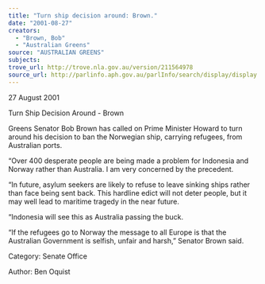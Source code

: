 ```yaml
---
title: "Turn ship decision around: Brown."
date: "2001-08-27"
creators:
  - "Brown, Bob"
  - "Australian Greens"
source: "AUSTRALIAN GREENS"
subjects:
trove_url: http://trove.nla.gov.au/version/211564978
source_url: http://parlinfo.aph.gov.au/parlInfo/search/display/display.w3p;query=Id%3A%22media/pressrel/52T46%22
---
```


 27 August 2001

 Turn Ship Decision Around - Brown

 Greens Senator Bob Brown has called on Prime Minister Howard to turn around his decision to ban the Norwegian ship, carrying refugees, from Australian ports.

 “Over 400 desperate people are being made a problem for Indonesia and Norway rather than Australia. I am very concerned by the precedent.

 “In future, asylum seekers are likely to refuse to leave sinking ships rather than face being sent back. This hardline edict will not deter people, but it may well lead to maritime tragedy in the near future.

 “Indonesia will see this as Australia passing the buck.

 “If the refugees go to Norway the message to all Europe is that the Australian Government is selfish, unfair and harsh,” Senator Brown said.

 Category:  Senate Office

 Author:  Ben Oquist

